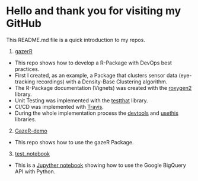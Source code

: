 # Hello and thank you for visiting my GitHub 

This README.md file is a quick introduction to my repos.

1. [gazerR](https://github.com/andy0682/gazeR)
  * This repo shows how to develop a R-Package with DevOps best practices.
  * First I created, as an example, a Package that clusters sensor data (eye-tracking recordings) with a Density-Base Clustering algorithm.
  * The R-Package documentation (Vignets) was created with the [roxygen2](https://roxygen2.r-lib.org) library. 
  * Unit Testing was implemented with the [testthat](https://testthat.r-lib.org) library. 
  * CI/CD was implemented with [Travis](https://www.travis-ci.com).
  * During the whole implementation process the [devtools](https://devtools.r-lib.org) and [usethis](https://usethis.r-lib.org) libraries.
    
2. [GazeR-demo](https://github.com/andy0682/GazeR-demo)
  *  This repo shows how to use the gazeR Package.
     
3. [test_notebook](https://github.com/andy0682/test_notebook)
  * This is a [Jupyther notebook](https://github.com/andy0682/test_notebook/blob/main/BQconnect.ipynb) showing how to use the Google BigQuery API with Python.
